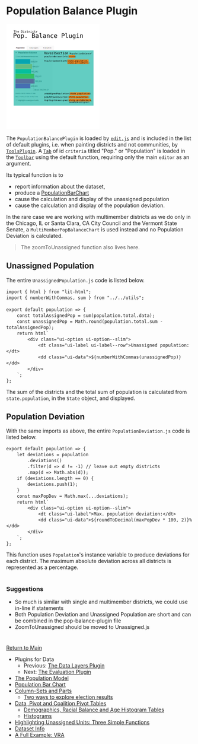 # Population Balance Plugin

<img src="../pics/popbalanceplugin.png" width=50%>

The `PopulationBalancePlugin` is loaded by [`edit.js`] and is included
in the list of default plugins, i.e. when painting districts and not
communities, by [`ToolsPlugin`]. A [`Tab`] of id `criteria` titled
"Pop." or "Population" is loaded in the [`Toolbar`] using the default
function, requiring only the main `editor` as an argument.

Its typical function is to 
- report information about the dataset,
- produce a [PopulationBarChart]
- cause the calculation and display of the unassigned population
- cause the calculation and display of the population deviation. 

In the rare case we are working with multimember districts as we do only 
in the Chicago, IL or Santa Clara, CA City Council and the Vermont State
Senate, a `MultiMemberPopBalanceChart` is used instead and no Population
Deviation is calculated. 

> The zoomToUnassigned function also lives here. 

## Unassigned Population

The entire `UnassignedPopulation.js` code is listed below. 

```
import { html } from "lit-html";
import { numberWithCommas, sum } from "../../utils";

export default population => {
    const totalAssignedPop = sum(population.total.data);
    const unassignedPop = Math.round(population.total.sum - totalAssignedPop);
    return html`
        <div class="ui-option ui-option--slim">
            <dt class="ui-label ui-label--row">Unassigned population:</dt>
            <dd class="ui-data">${numberWithCommas(unassignedPop)}</dd>
        </div>
    `;
};
```

The sum of the districts and the total sum of population is calculated
from `state.population`, in the `State` object, and displayed.

## Population Deviation

With the same imports as above, the entire `PopulationDeviation.js` code
is listed below.

```
export default population => {
    let deviations = population
        .deviations()
        .filter(d => d != -1) // leave out empty districts
        .map(d => Math.abs(d));
    if (deviations.length == 0) {
        deviations.push(1);
    }
    const maxPopDev = Math.max(...deviations);
    return html`
        <div class="ui-option ui-option--slim">
            <dt class="ui-label">Max. population deviation:</dt>
            <dd class="ui-data">${roundToDecimal(maxPopDev * 100, 2)}%</dd>
        </div>
    `;
};
```
This function uses `Population`'s instance variable to produce
deviations for each district. The maximum absolute deviation across all
districts is represented as a percentage.

# #

### Suggestions 

- So much is similar with single and multimember districts, we could use
in-line if statements
- Both Population Deviation and Unassigned Population are short and can
be combined in the pop-balance-plugin file
- ZoomToUnassigned should be moved to Unassigned.js 

# #

[Return to Main](../README.md)
- Plugins for Data
  - Previous: [The Data Layers Plugin](../06charts/datalayersplugin.md)
  - Next: [The Evaluation Plugin](../06charts/evaluationplugin.md)
- [The Population Model](../06charts/population.md)
- [Population Bar Chart](../06charts/populationbarchart.md)
- [Column-Sets and Parts](./06charts/columnsetsparts.md)
  - [Two ways to explore election results](../06charts/electionresults.md)
- [Data, Pivot and Coalition Pivot Tables](../06charts/datatable.md)
  - [Demographics, Racial Balance and Age Histogram Tables](../06charts/demographicstable.md)
  - [Histograms](../06charts/histogram.md)
- [Highlighting Unassigned Units: Three Simple Functions](../06charts/higlightunassigned.md)
- [Dataset Info](../06charts/datasetinfo.md)
- [A Full Example: VRA](../06charts/vra.md)


[`State`]: ../01contextplan/state.md

[`edit.js`]: ../02editormap/editor.md

[`ToolsPlugin`]: ../03toolsplugins/toolsplugin.md
[`Toolbar`]: ../03toolsplugins/toolbar.md
[`Tab`]: ../03toolsplugins/uicomponents.md

[PopulationBarChart]: ../06charts/populationbarchart.md
